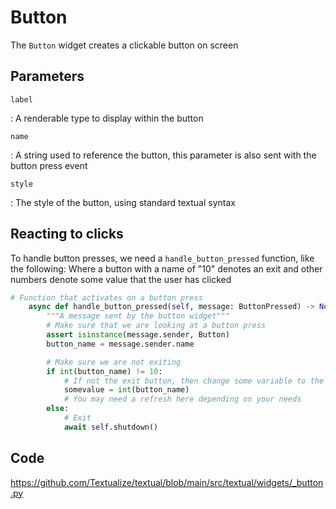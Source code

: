# Button

The `Button` widget creates a clickable button on screen 

## Parameters

`label`

: A renderable type to display within the button

`name`

: A string used to reference the button, this parameter is also sent with the button press event

`style`

: The style of the button, using standard textual syntax

## Reacting to clicks

To handle button presses, we need a `handle_button_pressed` function, like the following:
Where a button with a name of "10" denotes an exit and other numbers denote some value that the user has clicked

```python
# Function that activates on a button press
    async def handle_button_pressed(self, message: ButtonPressed) -> None:
        """A message sent by the button widget"""
        # Make sure that we are looking at a button press
        assert isinstance(message.sender, Button)
        button_name = message.sender.name

        # Make sure we are not exiting
        if int(button_name) != 10:
            # If not the exit button, then change some variable to the name of the button the user clicked
            somevalue = int(button_name)
            # You may need a refresh here depending on your needs
        else:
            # Exit
            await self.shutdown()
```

## Code

https://github.com/Textualize/textual/blob/main/src/textual/widgets/_button.py
